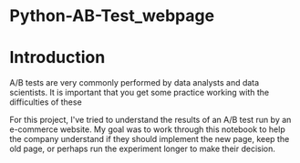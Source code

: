 # Python-AB-Test_webpage

# Introduction
A/B tests are very commonly performed by data analysts and data scientists. It is important that you get some practice working with the difficulties of these

For this project, I've tried to understand the results of an A/B test run by an e-commerce website. My goal was to work through this notebook to help the company understand if they should implement the new page, keep the old page, or perhaps run the experiment longer to make their decision.
